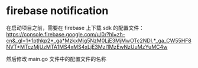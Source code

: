 # firebase notification

在启动项目之前，需要在 firebase 上下载 sdk 的配置文件：<https://console.firebase.google.com/u/0/?hl=zh-cn&_gl=1*1pthkp2*_ga*MzkxMjg5NzM0LjE3MjMwOTc2NDI.*_ga_CW55HF8NVT*MTczMjUzMTA1MS4xMS4xLjE3MzI1MzEwNzUuMzYuMC4w>

然后修改 main.go 文件中的配置文件的名称
